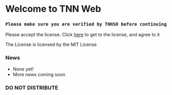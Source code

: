 # Welcome to TNN Web
### `Please make sure you are verified by TNNSO before continuing`

Please accept the license. Click [here](https://github.com/unitedkittens/site/blob/main/LICENSE) to get to the license, and agree to it

The License is licensed by the MIT License

### News
- None yet!
- More news coming soon

### DO NOT DISTRIBUTE
